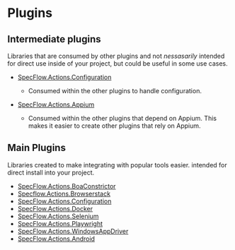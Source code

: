 # Plugins

## Intermediate plugins

Libraries that are consumed by other plugins and not *nessasarily* intended for direct use inside of your project, but could be useful in some use cases.

- [SpecFlow.Actions.Configuration](./SpecFlow.Actions.Configuration)
  - Consumed within the other plugins to handle configuration.

- [SpecFlow.Actions.Appium](./SpecFlow.Actions.Appium/)
  - Consumed within the other plugins that depend on Appium. This makes it easier to create other plugins that rely on Appium.

## Main Plugins

Libraries created to make integrating with popular tools easier. intended for direct install into your project.

- [SpecFlow.Actions.BoaConstrictor](./SpecFlow.Actions.BoaConstrictor)
- [Specflow.Actions.Browserstack](./Specflow.Actions.Browserstack)
- [SpecFlow.Actions.Configuration](./SpecFlow.Actions.Configuration)
- [SpecFlow.Actions.Docker](./SpecFlow.Actions.Docker)
- [SpecFlow.Actions.Selenium](./SpecFlow.Actions.Selenium/)
- [SpecFlow.Actions.Playwright](./SpecFlow.Actions.Playwright/)
- [SpecFlow.Actions.WindowsAppDriver](./SpecFlow.Actions.WindowsAppDriver/)
- [SpecFlow.Actions.Android](./SpecFlow.Actions.Android/)
